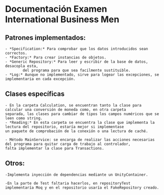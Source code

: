 # Documentación Examen International Business Men 
## Patrones implementados:
	- *Specification:* Para comprobar que los datos introducidos sean correctos.
	- *Factory:* Para crear instancias de objetos.
	- *Generic Repository:* Para leer y escribir de la base de datos, desacopla esta, 
			del programa para que sea facilmente sustituible.
	- *Log:* Aunque no implementado, sirve para logear las excepciones, se implementaria en cada excepción.

## Clases específicas
	- En la carpeta Calculation, se encuentran tanto la clase para calcular una conversión de moneda como, en otra carpeta
	separada, las clases para cambiar de tipos los campos numéricos que se leen como string.
	- *Reading:* En esta carpeta se encuentra la clase que implementa la lectura del repositorio, estaría mejor si implementase
	un paquete de comprobación de la conexión o una lectura de caché.
	
	- Método MainService: se encarga de realizar las acciones necesarias del programa para quitar carga de trabajo al controlador,
	falta implementar la clase para Transactions.
	
## Otros:
	-Implementa inyección de dependencias mediante un UnityContainer.
	
	-En la parte de Test faltaria hacerlos, en repositoryTest implementaría Moq y en el repositorio usaría el FakeRepository creado.